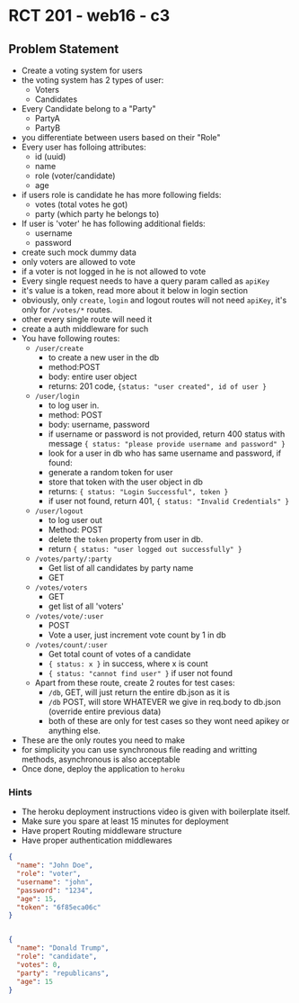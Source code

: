 # RCT 201 - web16 - c3

## Problem Statement

- Create a voting system for users
- the voting system has 2 types of user:
  - Voters
  - Candidates
- Every Candidate belong to a "Party"
  - PartyA
  - PartyB
- you differentiate between users based on their "Role"
- Every user has folloing attributes:
  - id (uuid)
  - name
  - role (voter/candidate)
  - age
- if users role is candidate he has more following fields:
  - votes (total votes he got)
  - party (which party he belongs to)
- If user is 'voter' he has following additional fields:
  - username 
  - password
- create such mock dummy data
- only voters are allowed to vote
- if a voter is not logged in he is not allowed to vote
- Every single request needs to have a query param called as `apiKey`
- it's value is a token, read more about it below in login section
- obviously, only `create`, `login` and logout routes will not need `apiKey`, it's only for `/votes/*` routes.
- other every single route will need it
- create a auth middleware for such
- You have following routes:
  - `/user/create`
    - to create a new user in the db
    - method:POST
    - body: entire user object
    - returns: 201 code, `{status: "user created", id of user }`
  - `/user/login`
    - to log user in.
    - method: POST
    - body: username, password
    - if username or password is not provided, return 400 status with message `{ status: "please provide username and password" }`
    - look for a user in db who has same username and password, if found:
    - generate a random token for user
    - store that token with the user object in db
    - returns: `{ status: "Login Successful", token }`
    - if user not found, return 401, `{ status: "Invalid Credentials" }`
  - `/user/logout`
    - to log user out
    - Method: POST
    - delete the `token` property from user in db.
    - return `{ status: "user logged out successfully" }`
  - `/votes/party/:party`
    - Get list of all candidates by party name
    - GET
  - `/votes/voters`
    - GET
    - get list of all 'voters'
  - `/votes/vote/:user`
    - POST
    - Vote a user, just increment vote count by 1 in db
  - `/votes/count/:user`
    - Get total count of votes of a candidate
    - `{ status: x }` in success, where x is count
    - `{ status: "cannot find user" }` if user not found
  - Apart from these route, create 2 routes for test cases:
    - `/db`, GET, will just return the entire db.json as it is
    - `/db` POST, will store WHATEVER we give in req.body to db.json (override entire previous data)
    - both of these are only for test cases so they wont need apikey or anything else.
- These are the only routes you need to make
- for simplicity you can use synchronous file reading and writting methods, asynchronous is also acceptable
- Once done, deploy the application to `heroku`


### Hints
- The heroku deployment instructions video is given with boilerplate itself.
- Make sure you spare at least 15 minutes for deployment
- Have propert Routing middleware structure
- Have proper authentication middlewares


```json
{
  "name": "John Doe",
  "role": "voter",
  "username": "john",
  "password": "1234",
  "age": 15,
  "token": "6f85eca06c"
}


{
  "name": "Donald Trump",
  "role": "candidate",
  "votes": 0,
  "party": "republicans",
  "age": 15
}
```